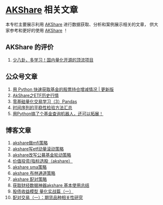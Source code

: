 # [AKShare](https://github.com/akfamily/akshare) 相关文章

本专栏主要展示利用 [AKShare](https://github.com/akfamily/akshare) 进行数据获取、分析和案例展示相关的文章，
供大家参考和更好的使用 [AKShare](https://github.com/akfamily/akshare) ！

## AKShare 的评价

1. [少八卦，多学习！国内量化开源的顶流项目](https://mp.weixin.qq.com/s?__biz=MzAxNTc0Mjg0Mg==&mid=2653325383&idx=1&sn=de3ea07b5f8d28d63edffa410bf58790&chksm=802d4a52b75ac34478d2e3209adf0a44ba5d353559eb04f47ca8896ba6a40d44dda21dc89503&mpshare=1&scene=23&srcid=0210t8JATFZcRr7QU0VdRjJx&sharer_sharetime=1646818936986&sharer_shareid=a4c6299b7a875e1e5ddbc56b4c71e4dd#rd)

## 公众号文章

1. [用 Python 快速获取基金的股票持仓增减情况 | 更新版](https://mp.weixin.qq.com/s?__biz=MzU1MTM4OTk0MQ==&mid=2247487084&idx=1&sn=b307075af1702d8c1dbda7d9e219a9b5&chksm=fb9351f6cce4d8e0a647c902b25eca89804f8c3169eecd1216f0c5c7d90e64bee900cc7ed2c1&mpshare=1&scene=23&srcid=0309GDbmEHx70KjI19ionXfv&sharer_sharetime=1646819026253&sharer_shareid=a4c6299b7a875e1e5ddbc56b4c71e4dd#rd)
2. [AkShare之ETF历史行情](https://mp.weixin.qq.com/s?__biz=MzkyMDIxMzU1Nw==&mid=2247484881&idx=1&sn=5c721cd1e65e64ba084684a8a6970063&chksm=c197048bf6e08d9d5d69568dc00262d6fc44df354eca5cfb02966136f158e15423d5f766b2f0&mpshare=1&scene=23&srcid=0311iSQrYF4NjKbkUaRmu8H3&sharer_sharetime=1647008212548&sharer_shareid=a4c6299b7a875e1e5ddbc56b4c71e4dd#rd)
3. [零基础量化交易学习（3）Pandas](https://mp.weixin.qq.com/s?__biz=MzkzMjIzMzE0MA==&mid=2247483696&idx=1&sn=88082c9cdef709930736f933c4464d49&chksm=c25fabebf52822fd2744477754fdf107594c7ad67458594927d6396be88dd1ccb6736c3cf3dc&mpshare=1&scene=23&srcid=0311JEHUF088jvBKila4T2dZ&sharer_sharetime=1647008240525&sharer_shareid=a4c6299b7a875e1e5ddbc56b4c71e4dd#rd)
4. [时间序列的平稳性检验方法汇总](https://mp.weixin.qq.com/s?__biz=MzUzODYwMDAzNA==&mid=2247557469&idx=1&sn=4bcaddbc7004079c2687696360414448&chksm=fad69650cda11f46ce8929a3a3db613ea968fe934a53b6384bb56839213de82c4541f8432736&mpshare=1&scene=23&srcid=0311InxSRDsJOivi58BoOqTg&sharer_sharetime=1647008260414&sharer_shareid=a4c6299b7a875e1e5ddbc56b4c71e4dd#rd)
5. [用Python搞了个基金查询机器人，还可以拓展！](https://mp.weixin.qq.com/s?__biz=MzUyOTAwMzI4NA==&mid=2247525637&idx=1&sn=a0842b1c2d6f3d531947be6087a4d46e&chksm=fa65837ecd120a68b1c83c702081e507e1fdfc6f566018414237150a70ac3d8bddc60926f822&mpshare=1&scene=23&srcid=03115P2wMtTWbeYwHdng9W7R&sharer_sharetime=1647008305826&sharer_shareid=a4c6299b7a875e1e5ddbc56b4c71e4dd#rd)

## 博客文章

1. [akshare做mfi策略](https://blog.csdn.net/qq_26742269/article/details/123024482)
2. [akshare写etf动量滚动策略](https://blog.csdn.net/qq_26742269/article/details/123490942)
3. [akshare改写公募基金轮动策略](https://blog.csdn.net/qq_26742269/article/details/123488096)
4. [价值投资/指标选股（akshare）](https://blog.csdn.net/qq_26742269/article/details/123377668)
5. [akshare sma策略](https://blog.csdn.net/qq_26742269/article/details/122916796)
6. [akshare 布林通道策略](https://blog.csdn.net/qq_26742269/article/details/122916783)
7. [akshare 配对策略](https://blog.csdn.net/qq_26742269/article/details/122916800)
8. [获取财经数据神器akshare 基本使用总结](https://blog.csdn.net/fyfugoyfa/article/details/113131184)
9. [股债收益模型 量化实战篇（一）](https://bbs.csdn.net/topics/605332332)
10. [配对交易（一）：期货品种相关性研究](https://blog.csdn.net/anddyyhuang/article/details/124307032)
